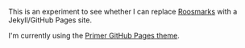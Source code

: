 This is an experiment to see whether I can replace [Roosmarks](https://github.com/chrisroos/roosmarks) with a Jekyll/GitHub Pages site.

I'm currently using the [Primer GitHub Pages theme](https://pages-themes.github.io/primer/).
